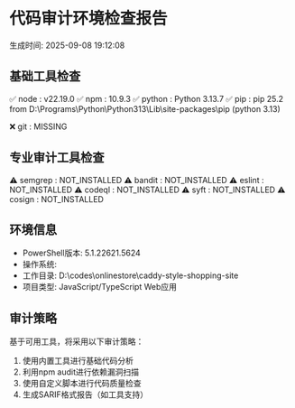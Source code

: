 ﻿# 代码审计环境检查报告
生成时间: 2025-09-08 19:12:08

## 基础工具检查
✅ node : v22.19.0
✅ npm : 10.9.3
✅ python : Python 3.13.7
✅ pip : pip 25.2 from D:\Programs\Python\Python313\Lib\site-packages\pip (python 3.13)

❌ git : MISSING


## 专业审计工具检查
⚠️ semgrep : NOT_INSTALLED
⚠️ bandit : NOT_INSTALLED
⚠️ eslint : NOT_INSTALLED
⚠️ codeql : NOT_INSTALLED
⚠️ syft : NOT_INSTALLED
⚠️ cosign : NOT_INSTALLED


## 环境信息
- PowerShell版本: 5.1.22621.5624
- 操作系统: 
- 工作目录: D:\codes\onlinestore\caddy-style-shopping-site
- 项目类型: JavaScript/TypeScript Web应用

## 审计策略
基于可用工具，将采用以下审计策略：
1. 使用内置工具进行基础代码分析
2. 利用npm audit进行依赖漏洞扫描
3. 使用自定义脚本进行代码质量检查
4. 生成SARIF格式报告（如工具支持）
